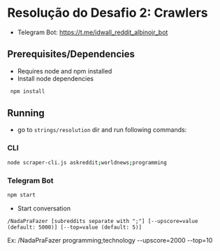 # Resolução do Desafio 2: Crawlers

- Telegram Bot: https://t.me/idwall_reddit_albinojr_bot

## Prerequisites/Dependencies

- Requires node and npm installed
- Install node dependencies
```bash
 npm install
```

## Running

- go to `strings/resolution` dir and run following commands:

### CLI
```bash
node scraper-cli.js askreddit;worldnews;programming
```

### Telegram Bot
```bash
npm start
```

- Start conversation

```
/NadaPraFazer [subreddits separate with ";"] [--upscore=value (default: 5000)] [--top=value (default: 5)]
```
Ex: /NadaPraFazer programming;technology --upscore=2000 --top=10
